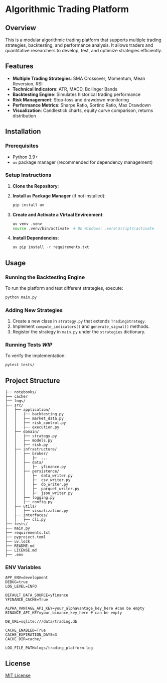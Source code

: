 # Algorithmic Trading Platform

## Overview
This is a modular algorithmic trading platform that supports multiple trading strategies, backtesting, and performance analysis. It allows traders and quantitative researchers to develop, test, and optimize strategies efficiently.

## Features
- **Multiple Trading Strategies**: SMA Crossover, Momentum, Mean Reversion, RSI
- **Technical Indicators**: ATR, MACD, Bollinger Bands
- **Backtesting Engine**: Simulates historical trading performance
- **Risk Management**: Stop-loss and drawdown monitoring
- **Performance Metrics**: Sharpe Ratio, Sortino Ratio, Max Drawdown
- **Visualization**: Candlestick charts, equity curve comparison, returns distribution

## Installation
### Prerequisites
- Python 3.9+
- `uv` package manager (recommended for dependency management)

### Setup Instructions
1. **Clone the Repository**:

2. **Install `uv` Package Manager** (if not installed):
   ```bash
   pip install uv
   ```

3. **Create and Activate a Virtual Environment**:
   ```bash
   uv venv .venv
   source .venv/bin/activate  # On Windows: .venv\Scripts\activate
   ```

4. **Install Dependencies**:
   ```bash
   uv pip install -r requirements.txt
   ```

## Usage
### Running the Backtesting Engine
To run the platform and test different strategies, execute:
```bash
python main.py
```

### Adding New Strategies
1. Create a new class in `strategy.py` that extends `TradingStrategy`.
2. Implement `compute_indicators()` and `generate_signal()` methods.
3. Register the strategy in `main.py` under the `strategies` dictionary.

### Running Tests ***WIP***
To verify the implementation:
```bash
pytest tests/
```

## Project Structure
```
├── notebooks/
├── cache/
├── logs/
├── src/
│   ├── application/
│   │   ├── backtesting.py
│   │   ├── market_data.py
│   │   ├── risk_control.py
│   │   ├── execution.py
│   ├── domain/
│   │   ├── strategy.py
│   │   ├── models.py
│   │   ├── risk.py
│   ├── infrastructure/
│   │   ├── broker/
│   │   │   ├─  ...
│   │   ├── data/
│   │   │   ├─  yfinance.py
│   │   ├── persistence/
│   │   │   ├─  data_writer.py
│   │   │   ├─  csv_writer.py
│   │   │   ├─  db_writer.py
│   │   │   ├─  parquet_writer.py
│   │   │   ├─  json_writer.py
│   │   ├── logging.py
│   │   ├── config.py
│   ├── utils/
│   │   ├── visualization.py
│   ├── interfaces/
│   │   ├── cli.py
├── tests/
├── main.py
├── requirements.txt
├── pyproject.toml
├── uv.lock
├── README.md
├── LICENSE.md
├── .env
```

### ENV Variables

```
APP_ENV=development
DEBUG=true
LOG_LEVEL=INFO

DEFAULT_DATA_SOURCE=yfinance
YFINANCE_CACHE=True

ALPHA_VANTAGE_API_KEY=your_alphavantage_key_here #can be empty
BINANCE_API_KEY=your_binance_key_here # can be empty

DB_URL=sqlite:///data/trading.db

CACHE_ENABLED=True
CACHE_EXPIRATION_DAYS=3
CACHE_DIR=cache/

LOG_FILE_PATH=logs/trading_platform.log
```

## License
[MIT License](LICENSE)


